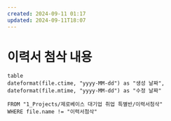 ```yaml
---
created: 2024-09-11 01:17
updated: 2024-09-11T18:07
---
```

# 이력서 첨삭 내용

 ```dataview 
table 
dateformat(file.ctime, "yyyy-MM-dd") as "생성 날짜", 
dateformat(file.mtime, "yyyy-MM-dd") as "수정 날짜" 

FROM "1_Projects/제로베이스 대기업 취업 특별반/이력서첨삭"
WHERE file.name != "이력서첨삭"
```
